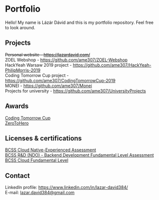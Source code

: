 # Portfolio

Hello! My name is Lázár Dávid and this is my portfolio repository. Feel free to look around.

## Projects

~~Personal website - https://lazardavid.com/</br>~~
ZOEL Webshop - https://github.com/ame307/ZOEL-Webshop</br>
HackYeah Warsaw 2019 project - https://github.com/ame307/HackYeah-PhilipMorris-2019</br>
Coding Tomorrow Cup project - https://github.com/ame307/CodingTomorrowCup-2019</br>
MONEI - https://github.com/ame307/Monei</br>
Projects  for university - https://github.com/ame307/UniversityProjects


##  Awards

[Coding Tomorrow Cup](https://github.com/ame307/Portfolio/blob/master/Certifications/ctc.png)</br>
[ZeroToHero](https://github.com/ame307/Portfolio/blob/master/Certifications/zth.png)</br>

##  Licenses & certifications

[BCSS Cloud Native-Experienced Assessment](https://www.credly.com/badges/c0fe365e-e83a-4589-8106-a61a8a827846/linked_in_profile)</br>
[BCSS R&D (NDO) - Backend Development Fundamental Level Assessment](https://www.credly.com/badges/18abf258-59a1-4579-9322-9cc7c3b98d52/linked_in_profile)</br>
[BCSS Cloud Fundamental Level](https://www.credly.com/badges/188a28c6-a200-4c95-8da8-15c0eb26dd14?source=linked_in_profile)</br>

## Contact

LinkedIn profile: https://www.linkedin.com/in/lazar-david384/</br>
E-mail: [lazar.david384@gmail.com](mailto:lazar.david384@gmail.com)
